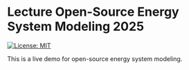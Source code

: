 # Lecture Open-Source Energy System Modeling 2025

[![License: MIT](https://img.shields.io/badge/License-MIT-yellow.svg)](https://opensource.org/licenses/MIT)

This is a live demo for open-source energy system modeling.

